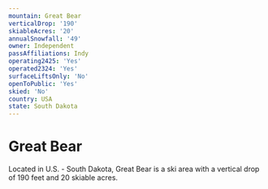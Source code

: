 ```yaml
---
mountain: Great Bear
verticalDrop: '190'
skiableAcres: '20'
annualSnowfall: '49'
owner: Independent
passAffiliations: Indy
operating2425: 'Yes'
operated2324: 'Yes'
surfaceLiftsOnly: 'No'
openToPublic: 'Yes'
skied: 'No'
country: USA
state: South Dakota
---
```


# Great Bear

Located in U.S. - South Dakota, Great Bear is a ski area with a vertical drop of 190 feet and 20 skiable acres.
